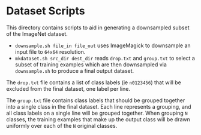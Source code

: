# Dataset Scripts

This directory contains scripts to aid in generating a downsampled
subset of the ImageNet dataset.

* `downsample.sh file_in file_out` uses ImageMagick to downsample an
	input file to `64x64` resolution.
* `mkdataset.sh src_dir dest_dir` reads `drop.txt` and `group.txt` to
	select a subset of training examples which are then downsampled via
	`downsample.sh` to produce a final output dataset.

The `drop.txt` file contains a list of class labels (ie `n0123456`)
that will be excluded from the final dataset, one label per line.

The `group.txt` file contains class labels that should be grouped
together into a single class in the final dataset. Each line
represents a grouping, and all class labels on a single line will be
grouped together. When grouping `N` classes, the training examples
that make up the output class will be drawn uniformly over each of the
`N` original classes.
